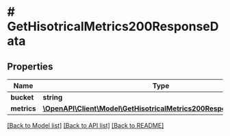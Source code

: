 # # GetHisotricalMetrics200ResponseData

## Properties

Name | Type | Description | Notes
------------ | ------------- | ------------- | -------------
**bucket** | **string** |  | [optional]
**metrics** | [**\OpenAPI\Client\Model\GetHisotricalMetrics200ResponseDataMetrics**](GetHisotricalMetrics200ResponseDataMetrics.md) |  | [optional]

[[Back to Model list]](../../README.md#models) [[Back to API list]](../../README.md#endpoints) [[Back to README]](../../README.md)
